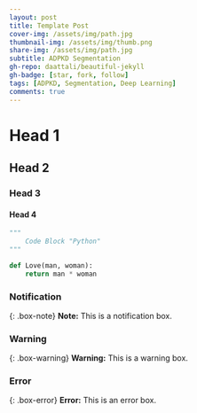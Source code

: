 ```yaml
---
layout: post
title: Template Post
cover-img: /assets/img/path.jpg
thumbnail-img: /assets/img/thumb.png
share-img: /assets/img/path.jpg
subtitle: ADPKD Segmentation
gh-repo: daattali/beautiful-jekyll
gh-badge: [star, fork, follow]
tags: [ADPKD, Segmentation, Deep Learning]
comments: true
---
```




# Head 1

## Head 2

### Head 3

#### Head 4



```python line
"""
	Code Block "Python"
"""

def Love(man, woman):
    return man * woman
```



### Notification

{: .box-note}
**Note:** This is a notification box.

### Warning

{: .box-warning}
**Warning:** This is a warning box.

### Error

{: .box-error}
**Error:** This is an error box.

